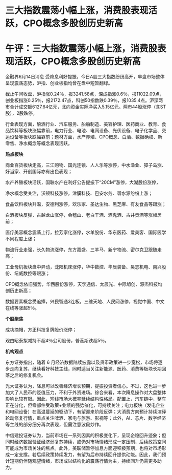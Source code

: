 # 三大指数震荡小幅上涨，消费股表现活跃，CPO概念多股创历史新高

# 午评：三大指数震荡小幅上涨，消费股表现活跃，CPO概念多股创历史新高

金融界6月14日消息 受降息利好提振，今日A股三大指数纷纷高开，早盘市场整体呈现震荡态势，沪指、创业板指均曾在盘中短暂翻绿。

截止午间收盘，沪指涨0.24％，报3241.58点，深成指涨0.6％，报11022.09点，创业板指涨0.25％，报2172.47点，科创50指数跌0.39％，报1035.4点。沪深两市合计成交额6127.64亿元，北向资金实际净买入5.15亿元。两市44股涨停（含ST股），2股跌停。

行业表现方面，酿酒行业、汽车服务、船舶制造、美容护理、医药商业、教育、食品饮料等板块涨幅靠前，电力行业、电池、电网设备、光伏设备、电子化学品、交运设备等板块跌幅靠前；题材方面，水产养殖、CPO概念、白酒、数据确权、新零售、净水概念等概念表现活跃。

**热点板块**

商业百货板块走高，三江购物、国光连锁、人人乐等涨停，中水渔业、獐子岛涨、好当家、开创国际亦有出色表现；

水产养殖板块活跃，国联水产在利好公告提振下“20CM”涨停，大湖股份涨停，

净水概念受关注，沃顿科技涨停，津膜科技、巴安水务、碧水源纷纷上涨；

食品饮料板块升温，安德利涨停，欢乐家、圣达生物、黑芝麻、有友食品等跟涨；

白酒板块反弹，古越龙山涨停，会稽山、老白干酒、酒鬼酒、古井贡酒等涨幅居前；

医疗美容概念震荡上行，拉芳家化涨停，水羊股份、华东医药、爱美客、国际医学不同程度上涨；

物流行业走强，长久物流涨停，东方嘉盛、三羊马、新宁物流、密尔克卫跟随走高；

工业母机板块盘中异动，沈阳机床涨停，华中数控、华辰装备、昊志机电、南兴股份、纽威数控等跟涨；

CPO概念依旧强势，华西股份涨停，天孚通信、太辰光、中际旭创、源杰科技均创历史新高；

数据要素概念受追捧，兴民智通3连板，三维天地、人民网涨停，视觉中国、中文在线等涨超5％。

**个股聚焦**

成功摘帽，方正科技复牌股价涨停；

观由昭泰拟减持不超4％公司股份，普蕊斯跌超5％。

**机构观点**

东方证券指出，随着 6
月经济数据陆续披露以及货币政策进一步宽松，市场将逐步走向复苏，继续看好科技主线，同时适当关注新能源、医药、消费等板块长期回落之后的修复机会。

光大证券认为，降息可以改善经济增长预期，提振投资者信心。不过，这也进一步加大了人民币的贬值压力，不利于外资进场。综合来看，本次降息操作对大盘整体影响比较有限。因此，短线市场大概率延续结构性格局。配置上，汽车链中，整车正在分化，但零部件受政策+业绩的强势催化，可持续关注；电力板块（发电企业和电网设备）在高温蔓延的驱动下，有望迎来阶段反弹；大消费方向预计持续演绎轮动修复行情，重点关注啤酒、家电与旅游、影视等；此外，AI、芯片、数字经济等主线的部分细分再次表现，但需注意波段炒作。

中信建投证券认为，当前市场在一系列因素的积极变化下，呈现企稳回升迹象；但同时经济数据验证经济弱复苏持续，或仍对市场情绪形成一定压制，后续政策空间可能成为市场关注的焦点。此外，美联储暂停加息方面迎积极预期，也将对市场形成一定支撑。若后续政策持续发力，有望为后市持续回升提供动能。因此，我们预计短期仍伴随观望情绪，市场或以结构化的震荡行情为主，持续回升仍需更多助力。

